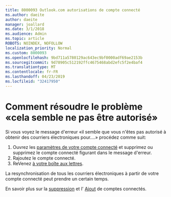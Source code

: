 ```yaml
---
title: 8000093 Outlook.com autorisations de compte connecté
ms.author: daeite
author: daeite
manager: joallard
ms.date: 3/1/2018
ms.audience: Admin
ms.topic: article
ROBOTS: NOINDEX, NOFOLLOW
localization_priority: Normal
ms.custom: 8000093
ms.openlocfilehash: 9bd711a5780129ac643ec9bf0000adf69ae2153b
ms.sourcegitcommit: 9d78905c512192ffc4675468abd2efc5f2e4baf4
ms.translationtype: MT
ms.contentlocale: fr-FR
ms.lasthandoff: 04/23/2019
ms.locfileid: "32417950"
---
```

# <a name="how-to-fix-it-looks-like-we-dont-have-permission"></a>Comment résoudre le problème «cela semble ne pas être autorisé»

Si vous voyez le message d'erreur «il semble que vous n'êtes pas autorisé à obtenir des courriers électroniques pour....» procédez comme suit:

1. Ouvrez les [paramètres de votre compte connecté](https://outlook.live.com/mail/options/mail/accounts) et supprimez ou supprimez le compte connecté figurant dans le message d'erreur. 
2. Rajoutez le compte connecté.
3. ReVenez [à votre boîte aux lettres](https://outlook.live.com/mail/inbox).

La resynchronisation de tous les courriers électroniques à partir de votre compte connecté peut prendre un certain temps.

En savoir plus sur la [suppression](https://support.office.com/article/0b9a6b95-ff1b-46c1-bf60-d6b3b82c5ac8) et l' [Ajout](https://support.office.com/article/c5224df4-5885-4e79-91ba-523aa743f0ba) de comptes connectés.